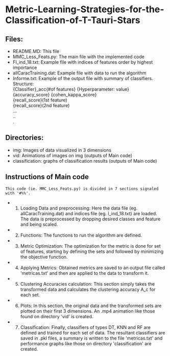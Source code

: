 # Metric-Learning-Strategies-for-the-Classification-of-T-Tauri-Stars
## Files:  
-   README.MD: This file
-   MMC_Less_Feats.py: The main file with the implemented code
-   FI_ind_18.txt: Example file with indices of features order by highest importance
-   allCaracTraining.dat: Example file with data to run the algorithm
-   Informe.txt: Example of the output file with summary of classifiers.  
    Structure:  
    {Classifier}_acc{#of features}    {Hyperparameter: value}    {accuracy_score} {cohen_kappa_score}    
    {recall_score}(1st feature)  
    {recall_score}(2nd feature)  
    ...  
    ..  
    .
## Directories:
-   img: Images of data visualized in 3 dimensions
-   vid: Animations of images on img (outputs of Main code)
-   classification: graphs of classification results (outputs of Main code)

## Instructions of Main code
    This code (ie. MMC_Less_Feats.py) is divided in 7 sections signaled with '#%%'.
-   1. Loading Data and preprocessing:
    Here the data file (eg. allCaracTraining.dat) and indices file (eg. I_ind_18.txt) are loaded. The data is preprocessed by dropping desired classes and feature and being scaled.
-   2. Functions:
    The functions to run the algorithm are defined.
-   3. Metric Optimization:
    The optimization for the metric is done for set of features, starting by defining the sets and followed by minimizing the objective function.
-   4. Applying Metrics:
    Obtained metrics are saved to an output file called 'metricas.txt' and then are applied to the data to transform it.
-   5. Clustering Accuracies calculation:
    This section simply takes the transformed data and calculates the clustering accuracy A_c for each set.
-   6. Plots:
    In this section, the original data and the transformed sets are plotted on their first 3 dimensions. An .mp4 animation like those found on directory 'vid' is created.
-   7. Classification:
    Finally, classifiers of types DT, KNN and RF are defined and trained for each set of data. The resultant classifiers are saved in .pkl files, a summary is written  to the file 'metricas.txt' and performance graphs like those on directory 'classification' are created.
